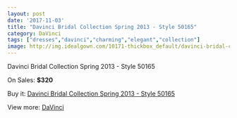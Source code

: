 ```yaml
---
layout: post
date: '2017-11-03'
title: "Davinci Bridal Collection Spring 2013 - Style 50165"
category: DaVinci
tags: ["dresses","davinci","charming","elegant","collection"]
image: http://img.idealgown.com/10171-thickbox_default/davinci-bridal-collection-spring-2013-style-50165.jpg
---
```

Davinci Bridal Collection Spring 2013 - Style 50165

On Sales: **$320**
<a href="https://www.idealgown.com/en/davinci/4186-davinci-bridal-collection-spring-2013-style-50165.html"><amp-img layout="responsive" width="600" height="600" src="//img.idealgown.com/10171-thickbox_default/davinci-bridal-collection-spring-2013-style-50165.jpg" alt="Davinci Bridal Collection Spring 2013 - Style 50165 0" /></a>
<a href="https://www.idealgown.com/en/davinci/4186-davinci-bridal-collection-spring-2013-style-50165.html"><amp-img layout="responsive" width="600" height="600" src="//img.idealgown.com/10172-thickbox_default/davinci-bridal-collection-spring-2013-style-50165.jpg" alt="Davinci Bridal Collection Spring 2013 - Style 50165 1" /></a>

Buy it: [Davinci Bridal Collection Spring 2013 - Style 50165](https://www.idealgown.com/en/davinci/4186-davinci-bridal-collection-spring-2013-style-50165.html "Davinci Bridal Collection Spring 2013 - Style 50165")

View more: [DaVinci](https://www.idealgown.com/en/48-davinci "DaVinci")